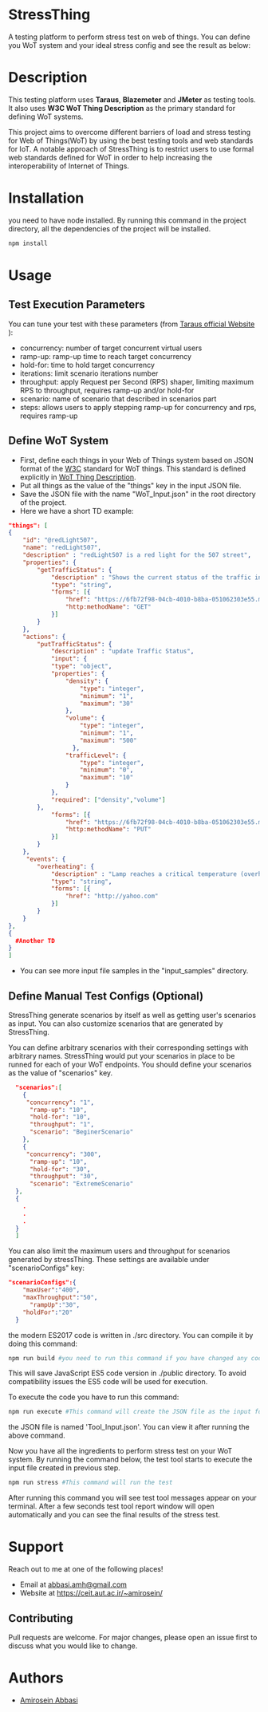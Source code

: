 # StressThing
A testing platform to perform stress test on web of things. You can define you WoT system and your ideal stress config and see the result as below:


# Description
This testing platform uses **Taraus**, **Blazemeter** and **JMeter** as testing tools.
It also uses **W3C WoT Thing Description** as the primary standard for defining WoT systems.

This project aims to overcome different barriers of load and stress testing for Web of Things(WoT) by using the best testing tools and web standards for IoT. 
A notable approach of StressThing is to restrict users to use formal web standards defined for WoT in order to help increasing the interoperability of Internet of Things.
# Installation
you need to have node installed. By running this command in the project directory, all the dependencies of the project will be installed.
```bash
npm install
```
# Usage
## Test Execution Parameters
You can tune your test with these parameters (from [Taraus official Website]( https://gettaurus.org/docs/ExecutionSettings/) ):
* concurrency: number of target concurrent virtual users 
* ramp-up: ramp-up time to reach target concurrency 
* hold-for: time to hold target concurrency 
* iterations: limit scenario iterations number
* throughput: apply Request per Second (RPS) shaper, limiting maximum RPS to throughput, requires ramp-up and/or hold-for
* scenario: name of scenario that described in scenarios part
* steps: allows users to apply stepping ramp-up for concurrency and rps, requires ramp-up
## Define WoT System
* First, define each things in your Web of Things system based on JSON format of the [W3C](https://www.w3.org/) standard for WoT things. This standard is defined explicitly in [WoT Thing Description]( https://www.w3.org/TR/wot-thing-description/).
* Put all things as the value of the "things" key in the input JSON file.
* Save the JSON file with the name "WoT_Input.json" in the root directory of the project.
* Here we have a short TD example:
```JSON
"things": [
{
    "id": "@redLight507",
    "name": "redLight507",
    "description" : "redLight507 is a red light for the 507 street",
    "properties": {
        "getTrafficStatus": {
            "description" : "Shows the current status of the traffic in front of red light",
            "type": "string",
            "forms": [{
                "href": "https://6fb72f98-04cb-4010-b8ba-051062303e55.mock.pstmn.io/redLights/redLight507/getTrafficStatus",
                "http:methodName": "GET"
            }]
        }
    },
    "actions": {
        "putTrafficStatus": {
            "description" : "update Traffic Status",
            "input": {
            "type": "object",
            "properties": {
                "density": {
                    "type": "integer",
                    "minimum": "1",
                    "maximum": "30"
                },
                "volume": {
                    "type": "integer",
                    "minimum": "1",
                    "maximum": "500"
                  },
                "trafficLevel": {
                    "type": "integer",
                    "minimum": "0",
                    "maximum": "10"
                }
            },
            "required": ["density","volume"]
        },
            "forms": [{
                "href": "https://6fb72f98-04cb-4010-b8ba-051062303e55.mock.pstmn.io/redLights/redLight507/putTrafficStatus",
                "http:methodName": "PUT"
            }]
        }
    },
     "events": {
        "overheating": {
            "description" : "Lamp reaches a critical temperature (overheating)",
            "type": "string",
            "forms": [{
                "href": "http://yahoo.com"
            }]
        }
    }
},
{
  #Another TD
}
]
```
* You can see more input file samples in the "input_samples" directory.
## Define Manual Test Configs (Optional)
StressThing generate scenarios by itself as well as getting user's scenarios as input. You can also customize scenarios that are generated by StressThing.

You can define arbitrary scenarios with their corresponding settings with arbitrary names. StressThing would put your scenarios in place to be runned for each of your WoT endpoints. You should define your scenarios as the value of "scenarios" key.
```JSON
  "scenarios":[
	{
     "concurrency": "1",
      "ramp-up": "10",
      "hold-for": "10",
      "throughput": "1",
      "scenario": "BeginerScenario"
	},
	{
     "concurrency": "300",
      "ramp-up": "10",
      "hold-for": "30",
      "throughput": "30",
      "scenario": "ExtremeScenario"
  },
  {
    .
    .
    .
  }
  ]
```
You can also limit the maximum users and throughput for scenarios generated by stressThing. These settings are available under "scenarioConfigs" key:
```JSON
"scenarioConfigs":{
    "maxUser":"400",
    "maxThroughput":"50",
	  "rampUp":"30",
    "holdFor":"20"
  }
```

the modern ES2017 code is written in ./src directory. You can compile it by doing this command:
```bash
npm run build #you need to run this command if you have changed any code in ./src directory
```
This will save JavaScript ES5 code version in ./public directory. To avoid compatibility issues the ES5 code will be used for execution.

To execute the code you have to run this command:
```bash
npm run execute #This command will create the JSON file as the input for the test tool
```
the JSON file is named 'Tool_Input.json'. You can view it after running the above command.

Now you have all the ingredients to perform stress test on your WoT system. By running the command below, the test tool starts to execute the input file created in previous step.
```bash
npm run stress #This command will run the test
```
After running this command you will see test tool messages appear on your terminal. After a few seconds test tool report window will open automatically and you can see the final results of the stress test. 

# Support
Reach out to me at one of the following places!
* Email at abbasi.amh@gmail.com
* Website at https://ceit.aut.ac.ir/~amirosein/

## Contributing
Pull requests are welcome. For major changes, please open an issue first to discuss what you would like to change.

# Authors
* [Amirosein Abbasi](https://ceit.aut.ac.ir/~amirosein/)
